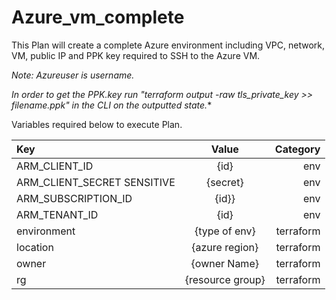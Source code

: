 # Azure_vm_complete
This Plan will create a complete Azure environment including VPC, network, VM, public IP and PPK key required to SSH to the Azure VM.

*Note: Azureuser is username.*

*In order to get the PPK.key run "terraform output -raw tls_private_key >> filename.ppk" in the CLI on the outputted state.**


Variables required below to execute Plan.



|Key                          | Value           | Category   |
| :---                        |    :----:       |       ---: |
| ARM_CLIENT_ID               | {id}            | env        |
| ARM_CLIENT_SECRET SENSITIVE | {secret}        | env        |
| ARM_SUBSCRIPTION_ID         | {id}}           | env        |
| ARM_TENANT_ID               | {id}            | env        |
| environment                 | {type of env}   | terraform  |
| location                    | {azure region}  | terraform  |
| owner                       | {owner Name}    | terraform  |
| rg                          | {resource group}| terraform  |
